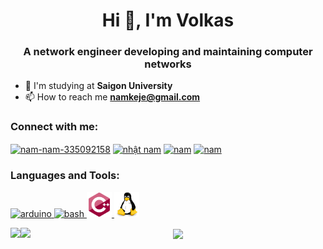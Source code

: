 <h1 align="center">Hi 👋, I'm Volkas</h1>
<h3 align="center">A network engineer developing and maintaining computer networks</h3>

- 🏫 I'm studying at **Saigon University**
- 📫 How to reach me **namkeje@gmail.com**

<h3 align="left">Connect with me:</h3>
<p align="left">
<a href="https://linkedin.com/in/nam-nam-335092158" target="blank"><img align="center" src="https://raw.githubusercontent.com/rahuldkjain/github-profile-readme-generator/master/src/images/icons/Social/linked-in-alt.svg" alt="nam-nam-335092158" height="30" width="40" /></a>
<a href="https://fb.com/napple.25" target="blank"><img align="center" src="https://raw.githubusercontent.com/rahuldkjain/github-profile-readme-generator/master/src/images/icons/Social/facebook.svg" alt="nhật nam" height="30" width="40" /></a>
<a href="https://instagram.com/volkas404" target="blank"><img align="center" src="https://raw.githubusercontent.com/rahuldkjain/github-profile-readme-generator/master/src/images/icons/Social/instagram.svg" alt="nam" height="30" width="40" /></a>
<a href="https://www.youtube.com/channel/UC0dKvk0lgIDQfaWC_qM2j3g" target="blank"><img align="center" src="https://raw.githubusercontent.com/rahuldkjain/github-profile-readme-generator/master/src/images/icons/Social/youtube.svg" alt="nam" height="30" width="40" /></a>
</p>

<h3 align="left">Languages and Tools:</h3>
<p align="left"> <a href="https://www.arduino.cc/" target="_blank" rel="noreferrer"> <img src="https://cdn.worldvectorlogo.com/logos/arduino-1.svg" alt="arduino" width="40" height="40"/> </a> <a href="https://www.gnu.org/software/bash/" target="_blank" rel="noreferrer"> <img src="https://www.vectorlogo.zone/logos/gnu_bash/gnu_bash-icon.svg" alt="bash" width="40" height="40"/> </a> <a href="https://www.w3schools.com/cpp/" target="_blank" rel="noreferrer"> <img src="https://raw.githubusercontent.com/devicons/devicon/master/icons/cplusplus/cplusplus-original.svg" alt="cplusplus" width="40" height="40"/> </a> <a href="https://www.linux.org/" target="_blank" rel="noreferrer"> <img src="https://raw.githubusercontent.com/devicons/devicon/master/icons/linux/linux-original.svg" alt="linux" width="40" height="40"/> </a> </p>
<div align="center">
<div align="left">
<p><img align="left" src="https://github-readme-streak-stats.herokuapp.com/?user=volkas404&count_private=true&theme=tokyonight&hide_border=false"/></p>
<p><img align="left" src="https://github-readme-stats.vercel.app/api?username=volkas404&count_private=true&show_icons=true&theme=tokyonight&hide_border=false"/></p>
</div align="right">
<div><p><img align="center" src="https://github-readme-stats.vercel.app/api/top-langs/?username=volkas404&langs_count=10&count_private=true&theme=tokyonight&show_icons=true&hide_border=false"/></p></div>
</div>
